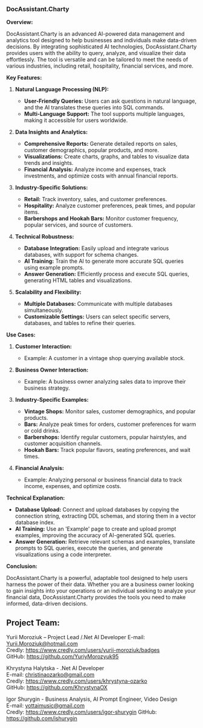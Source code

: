 ### DocAssistant.Charty  
   
**Overview:**  
   
DocAssistant.Charty is an advanced AI-powered data management and analytics tool designed to help businesses and individuals make data-driven decisions. By integrating sophisticated AI technologies, DocAssistant.Charty provides users with the ability to query, analyze, and visualize their data effortlessly. The tool is versatile and can be tailored to meet the needs of various industries, including retail, hospitality, financial services, and more.  
   
**Key Features:**  
   
1. **Natural Language Processing (NLP):**  
   - **User-Friendly Queries:** Users can ask questions in natural language, and the AI translates these queries into SQL commands.  
   - **Multi-Language Support:** The tool supports multiple languages, making it accessible for users worldwide.  
   
2. **Data Insights and Analytics:**  
   - **Comprehensive Reports:** Generate detailed reports on sales, customer demographics, popular products, and more.  
   - **Visualizations:** Create charts, graphs, and tables to visualize data trends and insights.  
   - **Financial Analysis:** Analyze income and expenses, track investments, and optimize costs with annual financial reports.  
   
3. **Industry-Specific Solutions:**  
   - **Retail:** Track inventory, sales, and customer preferences.  
   - **Hospitality:** Analyze customer preferences, peak times, and popular items.  
   - **Barbershops and Hookah Bars:** Monitor customer frequency, popular services, and source of customers.  
   
4. **Technical Robustness:**  
   - **Database Integration:** Easily upload and integrate various databases, with support for schema changes.  
   - **AI Training:** Train the AI to generate more accurate SQL queries using example prompts.  
   - **Answer Generation:** Efficiently process and execute SQL queries, generating HTML tables and visualizations.  
   
5. **Scalability and Flexibility:**  
   - **Multiple Databases:** Communicate with multiple databases simultaneously.  
   - **Customizable Settings:** Users can select specific servers, databases, and tables to refine their queries.  
   
**Use Cases:**  
   
1. **Customer Interaction:**  
   - Example: A customer in a vintage shop querying available stock.  
     
2. **Business Owner Interaction:**  
   - Example: A business owner analyzing sales data to improve their business strategy.  
     
3. **Industry-Specific Examples:**  
   - **Vintage Shops:** Monitor sales, customer demographics, and popular products.  
   - **Bars:** Analyze peak times for orders, customer preferences for warm or cold drinks.  
   - **Barbershops:** Identify regular customers, popular hairstyles, and customer acquisition channels.  
   - **Hookah Bars:** Track popular flavors, seating preferences, and wait times.  
   
4. **Financial Analysis:**  
   - Example: Analyzing personal or business financial data to track income, expenses, and optimize costs.  
   
**Technical Explanation:**  
   
- **Database Upload:** Connect and upload databases by copying the connection string, extracting DDL schemas, and storing them in a vector database index.  
- **AI Training:** Use an 'Example' page to create and upload prompt examples, improving the accuracy of AI-generated SQL queries.  
- **Answer Generation:** Retrieve relevant schemas and examples, translate prompts to SQL queries, execute the queries, and generate visualizations using a code interpreter.  
   
**Conclusion:**  
   
DocAssistant.Charty is a powerful, adaptable tool designed to help users harness the power of their data. Whether you are a business owner looking to gain insights into your operations or an individual seeking to analyze your financial data, DocAssistant.Charty provides the tools you need to make informed, data-driven decisions.  

## Project Team:  
   
Yurii Moroziuk – Project Lead /.Net AI Developer 
E-mail: Yurii.Moroziuk@hotmail.com  
Credly: https://www.credly.com/users/yurii-moroziuk/badges  
GitHub: https://github.com/YuriyMorozyuk95  
  
Khrystyna Halytska - .Net AI Developer  
E-mail: christinaozarko@gmail.com  
Credly: https://www.credly.com/users/khrystyna-ozarko  
GitHub: https://github.com/KhrystynaOX  

Igor Shurygin - Business Analysis, AI Prompt Engineer, Video Design  
E-mail: yottaimusic@gmail.com  
Credly: https://www.credly.com/users/igor-shurygin
GitHub: https://github.com/ishurygin
